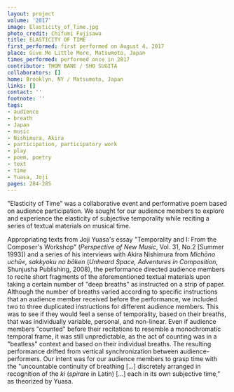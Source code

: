 ```yaml
---
layout: project
volume: '2017'
image: Elasticity_of_Time.jpg
photo_credit: Chifumi Fujisawa
title: ELASTICITY OF TIME
first_performed: first performed on August 4, 2017
place: Give Me Little More, Matsumoto, Japan
times_performed: performed once in 2017
contributor: THOM BANE / SHO SUGITA
collaborators: []
home: Brooklyn, NY / Matsumoto, Japan
links: []
contact: ''
footnote: ''
tags:
- audience
- breath
- Japan
- music
- Nishimura, Akira
- participation, participatory work
- play
- poem, poetry
- text
- time
- Yuasa, Joji
pages: 284-285
---
```


"Elasticity of Time" was a collaborative event and performative poem based on audience participation. We sought for our audience members to explore and experience the elasticity of subjective temporality while reciting a series of textual materials on musical time.

Appropriating texts from Joji Yuasa's essay "Temporality and I: From the Composer's Workshop" (_Perspective of New Music_, Vol. 31, No.2 [Summer 1993]) and a series of his interviews with Akira Nishimura from _Michōno uchū«, sakkyoku no bōken_ (_Unheard Space, Adventures in Composition_, Shunjusha Publishing, 2008), the performance directed audience members to recite short fragments of the aforementioned textual materials upon taking a certain number of "deep breaths" as instructed on a strip of paper. Although the number of breaths varied according to specific instructions that an audience member received before the performance, we included two to three duplicated instructions for different audience members. This was to see if they would feel a sense of temporality, based on their breaths, that was individually variable, personal, and non-linear. Even if audience members "counted" before their recitations to resemble a monochromatic temporal frame, it was still unpredictable, as the act of counting was in a "beatless" context and based on their individual breaths. The resulting performance drifted from vertical synchronization between audience-performers. Our intent was for our audience members to grasp time with the "uncountable continuity of breathing […] discretely arranged in recognition of the _ki_ (_spirare_ in Latin) […] each in its own subjective time," as theorized by Yuasa.
